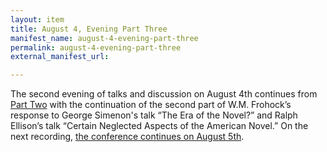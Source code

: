 ```yaml
---
layout: item
title: August 4, Evening Part Three
manifest_name: august-4-evening-part-three
permalink: august-4-evening-part-three
external_manifest_url: 

---
```

The second evening of talks and discussion on August 4th continues from <a href="https://tanyaclement.github.io/harvard1953/august-4-evening-part-two">Part Two</a> with the continuation of the second part of W.M. Frohock’s response to George Simenon's talk “The Era of the Novel?” and Ralph Ellison’s talk “Certain Neglected Aspects of the American Novel.” On the next recording, <a href="https://tanyaclement.github.io/harvard1953/august-5-afternoon-part-one">the conference continues on August 5th</a>.
